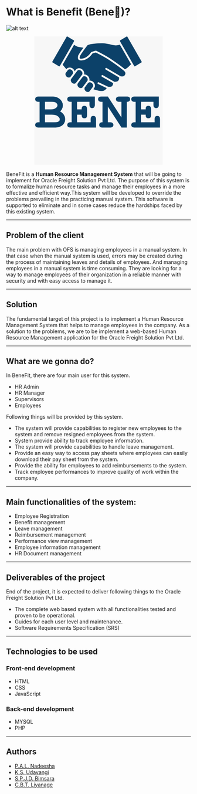 # What is Benefit (Bene:facepunch:)?

![alt text](https://img.shields.io/static/v1?label=coverage&message=100%&color=Blue)

<p align="center">
<img width="350" height="350" src="https://github.com/LakshaniNadeesha/benefit/blob/README-division/Logo/Logo.jpeg" />
</p>

BeneFit is a **Human Resource Management System** that will be going to implement for Oracle Freight Solution Pvt Ltd. The purpose of this system is to formalize human resource tasks and manage their employees in a more effective and efficient way.This system will be developed to override the problems prevailing in the practicing manual system. This software is supported to eliminate and in some cases reduce the hardships faced by this existing system.

---

## Problem of the client

The main problem with OFS is managing employees in a manual system. In that case when the manual system is used, errors may be created during the process of maintaining leaves and details of employees. And managing employees in a manual system is time consuming. They are looking for a way to manage employees of their organization in a reliable manner with security and with easy access to manage it.

---

## Solution 

The fundamental target of this project is to implement a Human Resource Management System that helps to manage employees in the company. As a solution to the problems, we are to be implement a web-based Human Resource Management application for the Oracle Freight Solution Pvt Ltd.

---

## What are we gonna do?
In BeneFit, there are four main user for this system.
* HR Admin
* HR Manager
* Supervisors
* Employees

Following things will be provided by this system.

* The system will provide capabilities to register new employees to the system and remove resigned employees from the system.
* System provide ability to track employee information.
* The system will provide capabilities to handle leave management.
* Provide an easy way to access pay sheets where employees can easily download their pay sheet from the system.
* Provide the ability for employees to add reimbursements to the system.
* Track employee performances to improve quality of work within the company.

---

## Main functionalities of the system:
* Employee Registration
* Benefit management
* Leave management
* Reimbursement management
* Performance view management
* Employee information management
* HR Document management

---

## Deliverables of the project
End of the project, it is expected to deliver following things to the Oracle Freight Solution Pvt Ltd.
* The complete web based system with all functionalities tested and proven to be operational.
* Guides for each user level and maintenance.
* Software Requirements Specification (SRS)

---

## Technologies to be used
### Front-end development
* HTML
* CSS
* JavaScript

### Back-end development
* MYSQL
* PHP

---
## Authors
* [P.A.L. Nadeesha](https://github.com/LakshaniNadeesha) 
* [K.S. Udayangi](https://github.com/sathyaudayangi)
* [S.P.J.D. Bimsara](https://github.com/dilukshanbimsara)
* [C.B.T. Liyanage](https://github.com/CHATHURALIYANAGE1997)


